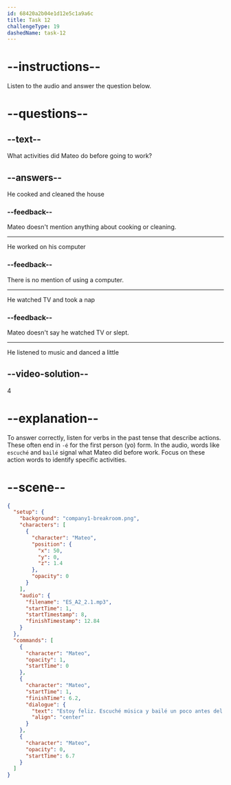 ```yaml
---
id: 68420a2b04e1d12e5c1a9a6c
title: Task 12
challengeType: 19
dashedName: task-12
---
```


<!-- (Audio) Mateo: Estoy feliz. Escuché música y bailé un poco antes del trabajo. -->

# --instructions--

Listen to the audio and answer the question below.

# --questions--

## --text--

What activities did Mateo do before going to work?

## --answers--

He cooked and cleaned the house

### --feedback--

Mateo doesn't mention anything about cooking or cleaning.

---

He worked on his computer

### --feedback--

There is no mention of using a computer.

---

He watched TV and took a nap

### --feedback--

Mateo doesn't say he watched TV or slept.

---

He listened to music and danced a little

## --video-solution--

4

# --explanation--

To answer correctly, listen for verbs in the past tense that describe actions. These often end in `-é` for the first person (yo) form. In the audio, words like `escuché` and `bailé` signal what Mateo did before work. Focus on these action words to identify specific activities.

# --scene--

```json
{
  "setup": {
    "background": "company1-breakroom.png",
    "characters": [
      {
        "character": "Mateo",
        "position": {
          "x": 50,
          "y": 0,
          "z": 1.4
        },
        "opacity": 0
      }
    ],
    "audio": {
      "filename": "ES_A2_2.1.mp3",
      "startTime": 1,
      "startTimestamp": 8,
      "finishTimestamp": 12.84
    }
  },
  "commands": [
    {
      "character": "Mateo",
      "opacity": 1,
      "startTime": 0
    },
    {
      "character": "Mateo",
      "startTime": 1,
      "finishTime": 6.2,
      "dialogue": {
        "text": "Estoy feliz. Escuché música y bailé un poco antes del trabajo.",
        "align": "center"
      }
    },
    {
      "character": "Mateo",
      "opacity": 0,
      "startTime": 6.7
    }
  ]
}
```
